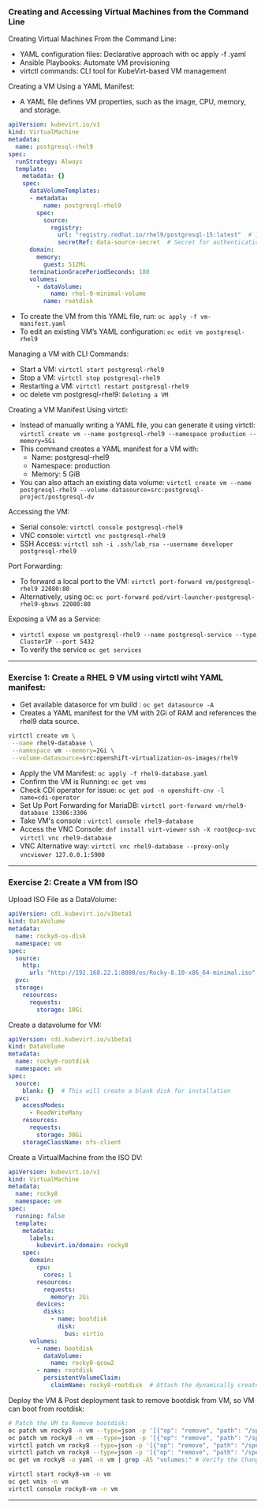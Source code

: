 ### Creating and Accessing Virtual Machines from the Command Line

Creating Virtual Machines From the Command Line:
- YAML configuration files: Declarative approach with oc apply -f <file>.yaml
- Ansible Playbooks: Automate VM provisioning
- virtctl commands: CLI tool for KubeVirt-based VM management

Creating a VM Using a YAML Manifest:
- A YAML file defines VM properties, such as the image, CPU, memory, and storage.
```yaml
apiVersion: kubevirt.io/v1
kind: VirtualMachine
metadata:
  name: postgresql-rhel9
spec:
  runStrategy: Always
  template:
    metadata: {}
    spec:
      dataVolumeTemplates:
      - metadata:
          name: postgresql-rhel9
        spec:
          source:
            registry:
              url: "registry.redhat.io/rhel9/postgresql-15:latest"  # Image location
              secretRef: data-source-secret  # Secret for authentication
      domain:
        memory:
          guest: 512Mi
      terminationGracePeriodSeconds: 180
      volumes:
        - dataVolume:
            name: rhel-9-minimal-volume
          name: rootdisk
```
- To create the VM from this YAML file, run: `oc apply -f vm-manifest.yaml`
- To edit an existing VM’s YAML configuration: `oc edit vm postgresql-rhel9`

Managing a VM with CLI Commands:
- Start a VM: `virtctl start postgresql-rhel9`
- Stop a VM: `virtctl stop postgresql-rhel9`
- Restarting a VM: `virtctl restart postgresql-rhel9`
- oc delete vm postgresql-rhel9: `Deleting a VM`

Creating a VM Manifest Using virtctl:
- Instead of manually writing a YAML file, you can generate it using virtctl:
`virtctl create vm --name postgresql-rhel9 --namespace production --memory=5Gi`
- This command creates a YAML manifest for a VM with:
  - Name: postgresql-rhel9
  - Namespace: production
  - Memory: 5 GiB
- You can also attach an existing data volume:
`virtctl create vm --name postgresql-rhel9 --volume-datasource=src:postgresql-project/postgresql-dv`

Accessing the VM:
- Serial console: `virtctl console postgresql-rhel9`
- VNC console: `virtctl vnc postgresql-rhel9`
- SSH Access: `virtctl ssh -i .ssh/lab_rsa --username developer postgresql-rhel9`

Port Forwarding:
- To forward a local port to the VM: `virtctl port-forward vm/postgresql-rhel9 22080:80`
- Alternatively, using oc: `oc port-forward pod/virt-launcher-postgresql-rhel9-gbxws 22080:80`

Exposing a VM as a Service:
- `virtctl expose vm postgresql-rhel9 --name postgresql-service --type ClusterIP --port 5432`
- To verify the service `oc get services`

---
### Exercise 1: Create a RHEL 9 VM using virtctl wiht YAML manifest:
- Get available datasorce for vm build : `oc get datasource -A`
- Creates a YAML manifest for the VM with 2Gi of RAM and references the rhel9 data source.
```bash
virtctl create vm \
 --name rhel9-database \
 --namespace vm --memory=2Gi \
 --volume-datasource=src:openshift-virtualization-os-images/rhel9
```
- Apply the VM Manifest: `oc apply -f rhel9-database.yaml`
- Confirm the VM is Running: `oc get vms`
- Check CDI operator for issue: `oc get pod -n openshift-cnv -l name=cdi-operator`
- Set Up Port Forwarding for MariaDB: `virtctl port-forward vm/rhel9-database 13306:3306`
- Take VM's console : `virtctl console rhel9-database`
- Access the VNC Console:  `dnf install virt-viewer` `ssh -X root@ocp-svc` `virtctl vnc rhel9-database`
- VNC Alternative way: `virtctl vnc rhel9-database --proxy-only` `vncviewer 127.0.0.1:5900`
---

### Exercise 2: Create a VM from ISO
Upload ISO File as a DataVolume:
```yaml
apiVersion: cdi.kubevirt.io/v1beta1
kind: DataVolume
metadata:
  name: rocky8-os-disk
  namespace: vm
spec:
  source:
    http:
      url: "http://192.168.22.1:8080/os/Rocky-8.10-x86_64-minimal.iso"
  pvc:
  storage:
    resources:
      requests:
        storage: 10Gi
```
Create a datavolume for VM:
```yaml
apiVersion: cdi.kubevirt.io/v1beta1
kind: DataVolume
metadata:
  name: rocky8-rootdisk
  namespace: vm
spec:
  source:
    blank: {}  # This will create a blank disk for installation
  pvc:
    accessModes:
      - ReadWriteMany
    resources:
      requests:
        storage: 30Gi
    storageClassName: nfs-client
```
Create a VirtualMachine from the ISO DV: 
```yaml
apiVersion: kubevirt.io/v1
kind: VirtualMachine
metadata:
  name: rocky8
  namespace: vm
spec:
  running: false
  template:
    metadata:
      labels:
        kubevirt.io/domain: rocky8
    spec:
      domain:
        cpu:
          cores: 1
        resources:
          requests:
            memory: 2Gi
        devices:
          disks:
            - name: bootdisk
              disk:
                bus: virtio
      volumes:
        - name: bootdisk
          dataVolume:
            name: rocky8-qcow2
        - name: rootdisk
          persistentVolumeClaim:
            claimName: rocky8-rootdisk  # Attach the dynamically created PVC
```
Deploy the VM & Post deployment task to remove bootdisk from VM, so VM can boot from rootdisk:
```bash
# Patch the VM to Remove bootdisk:
oc patch vm rocky8 -n vm --type=json -p '[{"op": "remove", "path": "/spec/template/spec/domain/devices/disks/0"}]' 
oc patch vm rocky8 -n vm --type=json -p '[{"op": "remove", "path": "/spec/template/spec/volumes/0"}]'
virtctl patch vm rocky8 --type=json -p '[{"op": "remove", "path": "/spec/template/spec/domain/devices/disks/0"}]'
virtctl patch vm rocky8 --type=json -p '[{"op": "remove", "path": "/spec/template/spec/volumes/0"}]'
oc get vm rocky8 -o yaml -n vm | grep -A5 "volumes:" # Verify the Changes

virtctl start rocky8-vm -n vm
oc get vmis -n vm
virtctl console rocky8-vm -n vm
```
---
